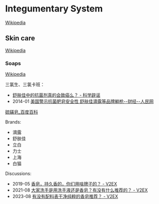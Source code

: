 # Integumentary System
[Wikipedia](https://en.wikipedia.org/wiki/Integumentary_system)

## Skin care
[Wikipedia](https://en.wikipedia.org/wiki/Skin_care)

### Soaps
[Wikipedia](https://en.wikipedia.org/wiki/Soap)

三氯生、三氯卡班：
- [舒肤佳中的抗菌剂真的会致癌么？ - 科学辟谣](https://piyao.kepuchina.cn/h5/rumordetail?id=RzMJ)
- 2014-01 [美国警示抗菌肥皂安全性 舒肤佳滴露等品牌躺枪--财经--人民网](http://finance.people.com.cn/stock/n/2014/0109/c67815-24066585.html)

[硫磺皂\_百度百科](https://baike.baidu.com/item/%E7%A1%AB%E7%A3%BA%E7%9A%82/9854751)

Brands:
- 滴露
- 舒肤佳
- 立白
- 力士
- 上海
- 白猫

Discussions:
- 2019-05 [香皂，持久香的，你们用啥牌子的？ - V2EX](https://www.v2ex.com/t/565277)
- 2021-08 [大家洗手是用洗手液还是香皂？有没有什么推荐的？ - V2EX](https://www.v2ex.com/t/798235)
- 2023-08 [有没有配料表干净纯粹的香皂推荐？ - V2EX](https://www.v2ex.com/t/969897)